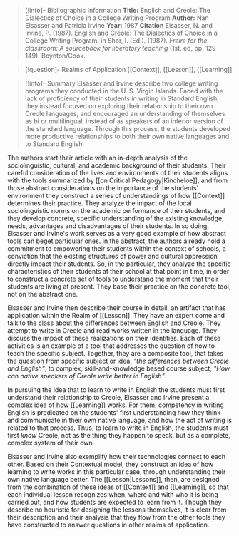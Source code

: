 >[!info]- Bibliographic Information
>**Title:** English and Creole: The Dialectics of Choice in a College Writing Program
>**Author:** Nan Elsasser and Patricia Irvine
>**Year:** 1987
>**Citation**
>Elsasser, N. and Irvine, P. (1987). English and Creole: The Dialectics of Choice in a College Writing Program. in Shor, I. (Ed.). (1987). *Freire for the classroom: A sourcebook for liberatory teaching* (1st. ed, pp. 129-149). Boynton/Cook.

>[!question]- Realms of Application
>[[Context]], [[Lesson]], [[Learning]]

>[!info]- Summary
Elsasser and Irvine describe two college writing programs they conducted in the U. S. Virgin Islands. Faced with the lack of proficiency of their students in writing in Standard English, they instead focused on exploring their relationship to their own Creole languages, and encouraged an understanding of themselves as bi or multilingual, instead of as speakers of an inferior version of the standard language. Through this process, the students developed more productive relationships to both their own native languages and to Standard English.

The authors start their article with an in-depth analysis of the sociolinguistic, cultural, and academic background of their students. Their careful consideration of the lives and environments of their students aligns with the tools summarized by [[on Critical Pedagogy|Kincheloe]], and from those abstract considerations on the importance of the students' environment they construct a series of understandings of how [[Context]] determines their practice. They analyze the impact of the local sociolinguistic norms on the academic performance of their students, and they develop concrete, specific understanding of the existing knowledge, needs, advantages and disadvantages of their students. In so doing, Elsasser and Irvine's work serves as a very good example of how abstract tools can beget particular ones. In the abstract, the authors already hold a commitment to empowering their students within the context of schools, a conviction that the existing structures of power and cultural oppression directly impact their students. So, in the particular, they analyze the specific characteristics of their students at their school at that point in time, in order to construct a concrete set of tools to understand the moment that their students are living at present. They base their practice on the concrete tool, not on the abstract one.

Elsasser and Irvine then describe their course in detail, an artifact that has application within the Realm of [[Lesson]]. They have an expert come and talk to the class about the differences between English and Creole. They attempt to write in Creole and read works written in the language. They discuss the impact of these realizations on their identities. Each of these activities is an example of a tool that addresses the question of how to teach the specific subject. Together, they are a composite tool, that takes the question from specific subject or idea, *"the differences between Creole and English"*, to complex, skill-and-knowledge based course subject, *"How can native speakers of Creole write better in English"*.

In pursuing the idea that to learn to write in English the students must first understand their relationship to Creole, Elsasser and Irvine present a complex idea of how [[Learning]] works. For them, competency in writing English is predicated on the students' first understanding how they think and communicate in their own native language, and how the act of writing is related to that process. Thus, to learn to write in English, the students must first *know* Creole, not as the thing they happen to speak, but as a complete, complex system of their own.

Elsasser and Irvine also exemplify how their technologies connect to each other. Based on their Contextual model, they construct an idea of how learning to write works in this particular case, through understanding their own native language better. The [[Lesson|Lessons]], then, are designed from the combination of these ideas of [[Context]] and [[Learning]], so that each individual lesson recognizes when, where and with who it is being carried out, and how students are expected to learn from it. Though they describe no heuristic for designing the lessons themselves, it is clear from their description and their analysis that they flow from the other tools they have constructed to answer questions in other realms of application.